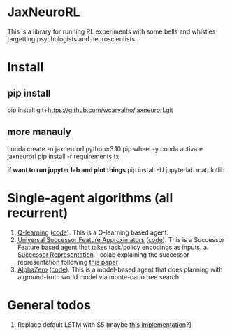 # JaxNeuroRL

This is a library for running RL experiments with some bells and whistles targetting psychologists and neuroscientists.

# Install

## pip install
pip install git+https://github.com/wcarvalho/jaxneurorl.git

## more manauly
conda create -n jaxneurorl python=3.10 pip wheel -y
conda activate jaxneurorl
pip install -r requirements.tx

**if want to run jupyter lab and plot things**
pip install -U jupyterlab matplotlib
<!--1. [FAS Install and Setup](install-fas.md)
2. [Local Install and Setup](install.md)-->

# Single-agent algorithms (all recurrent)

1. [Q-learning](https://openreview.net/forum?id=r1lyTjAqYX) ([code](agents/qlearning.py)). This is a Q-learning based agent.
2. [Universal Successor Feature Approximators](https://arxiv.org/abs/1812.07626) ([code](agents/qlearning.py)). This is a Successor Feature based agent that takes task/policy encodings as inputs.
    a. [Successor Representation](successor_representation.ipynb) - colab explaining the successor representation following [this paper](https://arxiv.org/abs/2402.06590)
2. [AlphaZero](https://arxiv.org/abs/1712.01815) ([code](agents/alphazero.py)). This is a model-based agent that does planning with a ground-truth world model via monte-carlo tree search.







# General todos
1. Replace default LSTM with S5 (maybe [this implementation](https://github.com/facebookresearch/minimax/blob/2ae9e04d37f97d7c14308f5a26237dcfca63470f/src/minimax/models/s5.py#L575)?]
